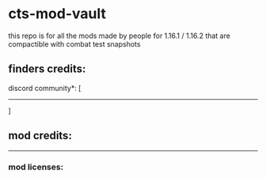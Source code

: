# cts-mod-vault
this repo is for all the mods made by people for 1.16.1 / 1.16.2 that are compactible with combat test snapshots
## finders credits:
discord community*:
[
***
]

## mod credits:

***

### mod licenses:
